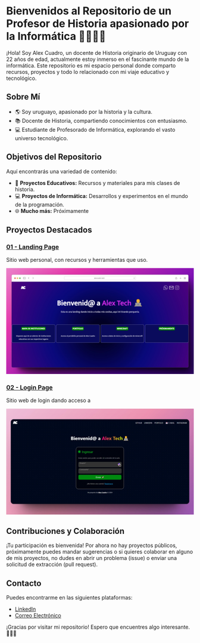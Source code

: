 # Bienvenidos al Repositorio de un Profesor de Historia apasionado por la Informática 👨‍🏫🧑‍💻

¡Hola! Soy Alex Cuadro, un docente de Historia originario de Uruguay con 22 años de edad, actualmente estoy inmerso en el fascinante mundo de la informática. Este repositorio es mi espacio personal donde comparto recursos, proyectos y todo lo relacionado con mi viaje educativo y tecnológico.

## Sobre Mí

- 🌎 Soy uruguayo, apasionado por la historia y la cultura.
- 📚 Docente de Historia, compartiendo conocimientos con entusiasmo.
- 💻 Estudiante de Profesorado de Informática, explorando el vasto universo tecnológico.

## Objetivos del Repositorio

Aquí encontrarás una variedad de contenido:

- 📂 **Proyectos Educativos:** Recursos y materiales para mis clases de historia.
- 💻 **Proyectos de Informática:** Desarrollos y experimentos en el mundo de la programación.
- 🌐 **Mucho más:** Próximamente

## Proyectos Destacados

### [01 - Landing Page](https://alexcuadro.tech)
Sitio web personal, con recursos y herramientas que uso.

![Imagen o Logo del Proyecto](https://raw.githubusercontent.com/alexcuadroo/sources/main/01.webp)


### [02 - Login Page](https://testing.alexcuadro.tech)
Sitio web de login dando acceso a 

![Imagen o Logo del Proyecto](https://raw.githubusercontent.com/alexcuadroo/sources/main/02%20-%20Landing%20Login.webp)

## Contribuciones y Colaboración

¡Tu participación es bienvenida! Por ahora no hay proyectos públicos, próximamente puedes mandar sugerencias o si quieres colaborar en alguno de mis proyectos, no dudes en abrir un problema (issue) o enviar una solicitud de extracción (pull request).

## Contacto

Puedes encontrarme en las siguientes plataformas:

- [LinkedIn](https://www.linkedin.com/in/alexcuadro/)
- [Correo Electrónico](mailto:hola@alexcuadro.tech)

¡Gracias por visitar mi repositorio! Espero que encuentres algo interesante.👨‍🏫🚀
